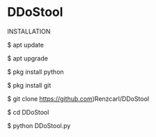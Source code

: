 # DDoStool

INSTALLATION

$ apt update

$ apt upgrade

$ pkg install python

$ pkg install git

$ git clone https://github.com)Renzcarl/DDoStool

$ cd DDoStool

$ python DDoStool.py

